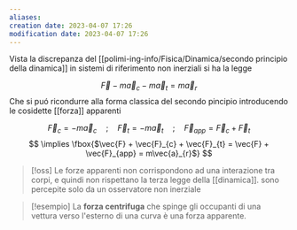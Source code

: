 ```yaml
---
aliases: 
creation date: 2023-04-07 17:26
modification date: 2023-04-07 17:26
---
```

Vista la discrepanza del [[polimi-ing-info/Fisica/Dinamica/secondo principio della dinamica]] in sistemi di riferimento non inerziali si ha la legge

$$ \vec{F} - m\vec{a}_{c} - m\vec{a}_{t} = m\vec{a}_{r}$$
Che si puó ricondurre alla forma classica del secondo pincipio introducendo le cosidette [[forza]] apparenti

$$\vec{F}_{c} = -m\vec{a}_{c}\quad;\quad \vec{F}_{t} = -m\vec{a}_{t}\quad ;\quad \vec{F}_{app} = \vec{F}_{c} + \vec{F}_{t}$$
$$ \implies \fbox{$\vec{F} + \vec{F}_{c} + \vec{F}_{t} = \vec{F} + \vec{F}_{app} = m\vec{a}_{r}$} $$

>[!oss]
>Le forze apparenti non corrispondono ad una interazione tra corpi, e quindi non rispettano la terza legge della [[dinamica]]. sono percepite solo da un osservatore non inerziale


>[!esempio]
>La **forza centrifuga** che spinge gli occupanti di una vettura verso l'esterno di una curva è una forza apparente.